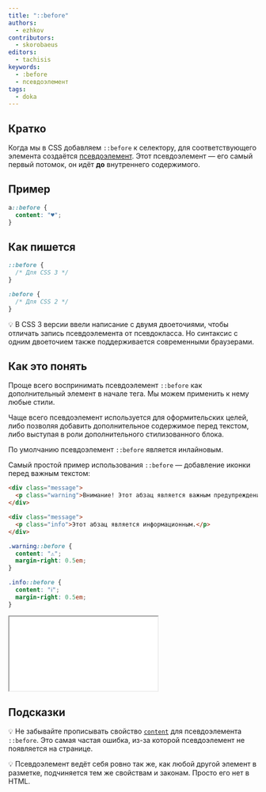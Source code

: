 ```yaml
---
title: "::before"
authors:
  - ezhkov
contributors:
  - skorobaeus
editors:
  - tachisis
keywords:
  - :before
  - псевдоэлемент
tags:
  - doka
---
```


## Кратко

Когда мы в CSS добавляем `::before` к селектору, для соответствующего элемента создаётся [псевдоэлемент](/css/pseudoelements). Этот псевдоэлемент — его самый первый потомок, он идёт **до** внутреннего содержимого.

## Пример

```css
a::before {
  content: "♥";
}
```

## Как пишется

```css
::before {
  /* Для CSS 3 */
}

:before {
  /* Для CSS 2 */
}
```

💡 В CSS 3 версии ввели написание с двумя двоеточиями, чтобы отличать запись псевдоэлемента от псевдокласса. Но синтаксис с одним двоеточием также поддерживается современными браузерами.

## Как это понять

Проще всего воспринимать псевдоэлемент `::before` как дополнительный элемент в начале тега. Мы можем применить к нему любые стили.

Чаще всего псевдоэлемент используется для оформительских целей, либо позволяя добавить дополнительное содержимое перед текстом, либо выступая в роли дополнительного стилизованного блока.

По умолчанию псевдоэлемент `::before` является инлайновым.

Самый простой пример использования `::before` — добавление иконки перед важным текстом:

```html
<div class="message">
  <p class="warning">Внимание! Этот абзац является важным предупреждением!</p>
</div>

<div class="message">
  <p class="info">Этот абзац является информационным.</p>
</div>
```

```css
.warning::before {
  content: "⚠";
  margin-right: 0.5em;
}

.info::before {
  content: "ℹ️";
  margin-right: 0.5em;
}
```

<iframe title="Добавление иконки — ::before — Дока" src="demos/icon/index.html"></iframe>

## Подсказки

💡 Не забывайте прописывать свойство [`content`](/css/content) для псевдоэлемента `::before`. Это самая частая ошибка, из-за которой псевдоэлемент не появляется на странице.

💡 Псевдоэлемент ведёт себя ровно так же, как любой другой элемент в разметке, подчиняется тем же свойствам и законам. Просто его нет в HTML.
